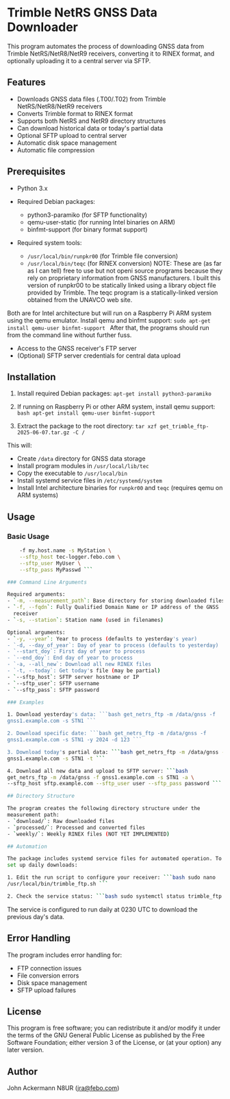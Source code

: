 # Trimble NetRS GNSS Data Downloader

This program automates the process of downloading GNSS data from Trimble
NetRS/NetR8/NetR9 receivers, converting it to RINEX format, and
optionally uploading it to a central server via SFTP.

## Features

- Downloads GNSS data files (.T00/.T02) from Trimble NetRS/NetR8/NetR9
  receivers
- Converts Trimble format to RINEX format
- Supports both NetRS and NetR9 directory structures
- Can download historical data or today's partial data
- Optional SFTP upload to central server
- Automatic disk space management
- Automatic file compression

## Prerequisites

- Python 3.x
- Required Debian packages:
  - python3-paramiko (for SFTP functionality)
  - qemu-user-static (for running Intel binaries on ARM)
  - binfmt-support (for binary format support)

- Required system tools:
  - `/usr/local/bin/runpkr00` (for Trimble file conversion)
  - `/usr/local/bin/teqc` (for RINEX conversion) 
NOTE:  These are (as far as I can tell) free to use but not openi
source programs because they rely on proprietary information from GNSS
manufacturers.  I built this version of runpkr00 to be statically linked
using a library object file provided by Trimble.  The teqc program
is a statically-linked version obtained from the UNAVCO web site.

Both are for Intel architecture but will run on a Raspberry Pi ARM system
using the qemu emulator.  Install qemu and binfmt support:
```sudo apt-get install qemu-user binfmt-support ```
After that, the programs should run from the command line without
further fuss.

- Access to the GNSS receiver's FTP server
- (Optional) SFTP server credentials for central data upload

## Installation

1. Install required Debian packages: ```apt-get install
python3-paramiko ```

2. If running on Raspberry Pi or other ARM system, install qemu support:
```bash apt-get install qemu-user binfmt-support ```

3. Extract the package to the root directory: 
```tar xzf get_trimble_ftp-2025-06-07.tar.gz -C / ```

This will:
- Create `/data` directory for GNSS data storage
- Install program modules in `/usr/local/lib/tec`
- Copy the executable to `/usr/local/bin`
- Install systemd service files in `/etc/systemd/system`
- Install Intel architecture binaries for `runpkr00` and `teqc`
  (requires qemu on ARM systems)

## Usage

### Basic Usage

```bash get_netrs_ftp.py -m /data/<my_station> \
    -f my.host.name -s MyStation \
    --sftp_host tec-logger.febo.com \
    --sftp_user MyUser \
    --sftp_pass MyPasswd ```

### Command Line Arguments

Required arguments:
- `-m, --measurement_path`: Base directory for storing downloaded files
- `-f, --fqdn`: Fully Qualified Domain Name or IP address of the GNSS
  receiver
- `-s, --station`: Station name (used in filenames)

Optional arguments:
- `-y, --year`: Year to process (defaults to yesterday's year)
- `-d, --day_of_year`: Day of year to process (defaults to yesterday)
- `--start_doy`: First day of year to process
- `--end_doy`: End day of year to process
- `-a, --all_new`: Download all new RINEX files
- `-t, --today`: Get today's file (may be partial)
- `--sftp_host`: SFTP server hostname or IP
- `--sftp_user`: SFTP username
- `--sftp_pass`: SFTP password

### Examples

1. Download yesterday's data: ```bash get_netrs_ftp -m /data/gnss -f
gnss1.example.com -s STN1 ```

2. Download specific date: ```bash get_netrs_ftp -m /data/gnss -f
gnss1.example.com -s STN1 -y 2024 -d 123 ```

3. Download today's partial data: ```bash get_netrs_ftp -m /data/gnss -f
gnss1.example.com -s STN1 -t ```

4. Download all new data and upload to SFTP server: ```bash
get_netrs_ftp -m /data/gnss -f gnss1.example.com -s STN1 -a \
--sftp_host sftp.example.com --sftp_user user --sftp_pass password ```

## Directory Structure

The program creates the following directory structure under the
measurement path:
- `download/`: Raw downloaded files
- `processed/`: Processed and converted files
- `weekly/`: Weekly RINEX files (NOT YET IMPLEMENTED)

## Automation

The package includes systemd service files for automated operation. To
set up daily downloads:

1. Edit the run script to configure your receiver: ```bash sudo nano
/usr/local/bin/trimble_ftp.sh ```

2. Check the service status: ```bash sudo systemctl status trimble_ftp
```

The service is configured to run daily at 0230 UTC to download the
previous day's data.

## Error Handling

The program includes error handling for:
- FTP connection issues
- File conversion errors
- Disk space management
- SFTP upload failures

## License

This program is free software; you can redistribute it and/or modify it
under the terms of the GNU General Public License as published by the
Free Software Foundation; either version 3 of the License, or (at your
option) any later version.

## Author

John Ackermann N8UR (jra@febo.com) 
